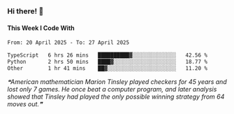 ### Hi there! 👋

#### This Week I Code With
<!--START_SECTION:waka-->

```txt
From: 20 April 2025 - To: 27 April 2025

TypeScript   6 hrs 26 mins   ██████████▓░░░░░░░░░░░░░░   42.56 %
Python       2 hrs 50 mins   ████▓░░░░░░░░░░░░░░░░░░░░   18.77 %
Other        1 hr 41 mins    ██▓░░░░░░░░░░░░░░░░░░░░░░   11.20 %
```

<!--END_SECTION:waka-->

<!--STARTS_HERE_QUOTE_README-->
<i>❝American mathematician Marion Tinsley played checkers for 45 years and lost only 7 games. He once beat a computer program, and later analysis showed that Tinsley had played the only possible winning strategy from 64 moves out.❞</i>
<!--ENDS_HERE_QUOTE_README-->
